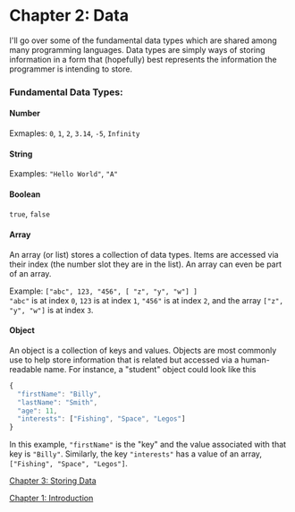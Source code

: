 Chapter 2: Data
===========

I'll go over some of the fundamental data types which are shared among many programming languages. Data types are simply ways of storing information in a form that (hopefully) best represents the information the programmer is intending to store.

### Fundamental Data Types:

#### Number

Exmaples: ```0```, ```1```, ```2```, ```3.14```, ```-5```, ```Infinity```

#### String

Examples: ```"Hello World"```, ```"A"```

#### Boolean

```true```, ```false```

#### Array

An array (or list) stores a collection of data types. Items are accessed via their index (the number slot they are in the list). An array can even be part of an array. 

Example: ```["abc", 123, "456", [ "z", "y", "w"] ]```  
```"abc"``` is at index ```0```, ```123``` is at index ```1```, ```"456"``` is at index ```2```, and the array ```["z", "y", "w"]``` is at index ```3```.

#### Object

An object is a collection of keys and values. Objects are most commonly use to help store information that is related but accessed via a human-readable name. For instance, a "student" object could look like this

```javascript
{
  "firstName": "Billy",
  "lastName": "Smith",
  "age": 11,
  "interests": ["Fishing", "Space", "Legos"]
}
```

In this example, ```"firstName"``` is the "key" and the value associated with that key is ```"Billy"```. Similarly, the key ```"interests"``` has a value of an array, ```["Fishing", "Space", "Legos"]```.

[Chapter 3: Storing Data](chapter3.md)

[Chapter 1: Introduction](chapter1.md)

